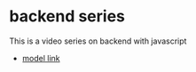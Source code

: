 # backend series

This is a video series on backend with javascript
- [model link](https://app.eraser.io/workspace/YtPqZ1VogxGy1jzIDkzj?origin=share)